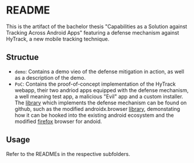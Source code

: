 # README

This is the artifact of the bachelor thesis "Capabilities as a Solution against Tracking Across Android Apps" featuring a defense mechanism against HyTrack, a new mobile tracking technique.

## Structue

- `demo`: Contains a demo vieo of the defense mitigation in action, as well as a description of the demo.
- `PoC`: Contains the proof-of-concept implementation of the HyTrack webapp, their two andriod apps equipped with the defense mechanism, a well meaning test app, a malicious "Evil" app and a custom installer. 
The [library](https://github.com/timchr42/byetrack) which implements the defense mechanism can be found on github, such as the modified androidx.browser [library](https://github.com/timchr42/AndroidxBrowserByetrack), demonstating how it can be hooked into the existing android ecosystem and the modified [firefox](https://github.com/timchr42/firefox) browser for andoid.


## Usage
Refer to the READMEs in the respective subfolders.
